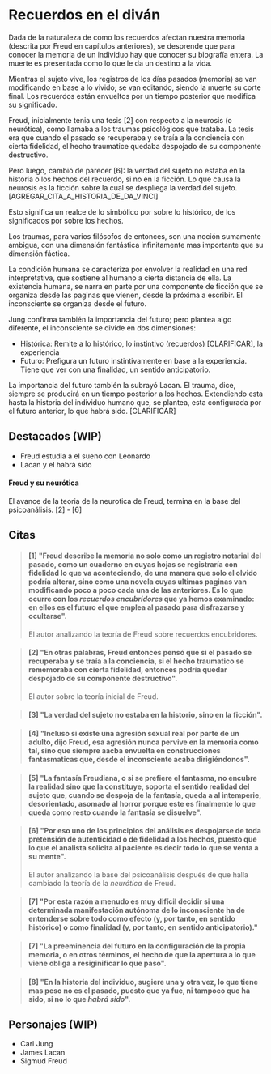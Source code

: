 # Recuerdos en el diván

Dada de la naturaleza de como los recuerdos afectan nuestra memoria (descrita por Freud en capítulos anteriores), se desprende que para conocer la memoria de un individuo hay que conocer su biografía entera. La muerte es presentada como lo que le da un destino a la vida.

Mientras el sujeto vive, los registros de los días pasados (memoria) se van modificando en base a lo vivido; se van editando, siendo la muerte su corte final. Los recuerdos están envueltos por un tiempo posterior que modifica su significado.

Freud, inicialmente tenia una tesis \[2\] con respecto a la neurosis (o neurótica), como llamaba a los traumas psicológicos que trataba. La tesis era que cuando el pasado se recuperaba y se traía a la conciencia con cierta fidelidad, el hecho traumatice quedaba despojado de su componente destructivo.

Pero luego, cambió de parecer \[6\]: la verdad del sujeto no estaba en la historia o los hechos del recuerdo, si no en la ficción. Lo que causa la neurosis es la ficción sobre la cual se despliega la verdad del sujeto. [AGREGAR_CITA_A_HISTORIA_DE_DA_VINCI]

Esto significa un realce de lo simbólico por sobre lo histórico, de los significados por sobre los hechos.

Los traumas, para varios filósofos de entonces, son una noción sumamente ambigua, con una dimensión fantástica infinitamente mas importante que su dimensión fáctica.

La condición humana se caracteriza por envolver la realidad en una red interpretativa, que sostiene al humano a cierta distancia de ella. La existencia humana, se narra en parte por una componente de ficción que se organiza desde las paginas que vienen, desde la próxima a escribir. El inconsciente se organiza desde el futuro.

Jung confirma también la importancia del futuro; pero plantea algo diferente, el inconsciente se divide en dos dimensiones:

- Histórica: Remite a lo histórico, lo instintivo (recuerdos) [CLARIFICAR], la experiencia
- Futuro: Prefigura un futuro instintivamente en base a la experiencia. Tiene que ver con una finalidad, un sentido anticipatorio.

La importancia del futuro también la subrayó Lacan. El trauma, dice, siempre se producirá en un tiempo posterior a los hechos. Extendiendo esta hasta la historia del individuo humano que, se plantea, esta configurada por el futuro anterior, lo que habrá sido. [CLARIFICAR]

## Destacados (WIP)

- Freud estudia a el sueno con Leonardo
- Lacan y el habrá sido

#### Freud y su neurótica
El avance de la teoria de la neurotica de Freud, termina en la base del psicoanálisis.
\[2\] - \[6\]

## Citas

<!-- p55 -->

> #### [1] "Freud describe la memoria no solo como un registro notarial del pasado, como un cuaderno en cuyas hojas se registraría con fidelidad lo que va aconteciendo, de una manera que solo el olvido podría alterar, sino como una novela cuyas ultimas paginas van modificando poco a poco cada una de las anteriores. Es lo que ocurre con los _recuerdos encubridores_ que ya hemos examinado: en ellos es el futuro el que emplea al pasado para disfrazarse y ocultarse". 
> 
> El autor analizando la teoría de Freud sobre recuerdos encubridores.

<!-- p56  -->

> #### [2] "En otras palabras, Freud entonces pensó que si el pasado se recuperaba y se traía a la conciencia, si el hecho traumatico se rememoraba con cierta fidelidad, entonces podría quedar despojado de su componente destructivo".
> 
> El autor sobre la teoría inicial de Freud.

<!-- p57.1 -->

> #### [3] "La verdad del sujeto no estaba en la historio, sino en la ficción".

<!-- p57.2 -->

> #### [4] "Incluso si existe una agresión sexual real por parte de un adulto, dijo Freud, esa agresión nunca pervive en la memoria como tal, sino que siempre aacba envuelta en construcciones fantasmaticas que, desde el inconsciente acaba dirigiéndonos".

<!-- p58 -->

> #### [5] "La fantasía Freudiana, o si se prefiere el fantasma, no encubre la realidad sino que la constituye, soporta el sentido realidad del sujeto que, cuando se despoja de la fantasía, queda a al intemperie, desorientado, asomado al horror porque este es finalmente lo que queda como resto cuando la fantasía se disuelve".

<!-- p59  -->

> #### [6] "Por eso uno de los principios del análisis es despojarse de toda pretensión de autenticidad o de fidelidad a los hechos, puesto que lo que el analista solicita al paciente es decir todo lo que se venta a su mente". 
> 
> El autor analizando la base del psicoanálisis después de que halla cambiado la teoría de la _neurótica_ de Freud.

<!-- p60.1 -->

> #### [7] "Por esta razón a menudo es muy difícil decidir si una determinada manifestación autónoma de lo inconsciente ha de entenderse sobre todo como efecto (y, por tanto, en sentido histórico) o como finalidad (y, por tanto, en sentido anticipatorio)."

<!-- p60.2 -->

> #### [7] "La preeminencia del futuro en la configuración de la propia memoria, o en otros términos, el hecho de que la apertura a lo que viene obliga a resiginificar lo que paso".

<!-- p61 -->

> #### [8] "En la historia del individuo, sugiere una y otra vez, lo que tiene mas peso no es el pasado, puesto que ya fue, ni tampoco que ha sido, si no lo que _habrá sido_".

## Personajes (WIP)
- Carl Jung
- James Lacan
- Sigmud Freud
